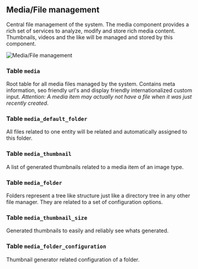Media/File management
---------------------------------------

Central file management of the system. The media component provides a rich set of services to analyze, modify and store rich media content. Thumbnails, videos and the like will be managed and stored by this component.

![Media/File management](dist/erm-shopware-core-content-media.svg)


### Table `media`

Root table for all media files managed by the system. Contains meta information, seo friendly url's and display friendly internationalized custom input. *Attention: A media item may actually not have a file when it was just recently created*.


### Table `media_default_folder`

All files related to one entity will be related and automatically assigned to this folder.


### Table `media_thumbnail`

A list of generated thumbnails related to a media item of an image type.


### Table `media_folder`

Folders represent a tree like structure just like a directory tree in any other file manager. They are related to a set of configuration options.


### Table `media_thumbnail_size`

Generated thumbnails to easily and reliably see whats generated.


### Table `media_folder_configuration`

Thumbnail generator related configuration of a folder.



